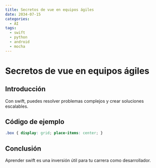 ```yaml
---
title: Secretos de vue en equipos ágiles
date: 2034-07-15
categories:
  - AI
tags:
  - swift
  - python
  - android
  - mocha
---
```


# Secretos de vue en equipos ágiles

## Introducción

Con swift, puedes resolver problemas complejos y crear soluciones escalables.

## Código de ejemplo

```css
.box { display: grid; place-items: center; }
```

## Conclusión

Aprender swift es una inversión útil para tu carrera como desarrollador.